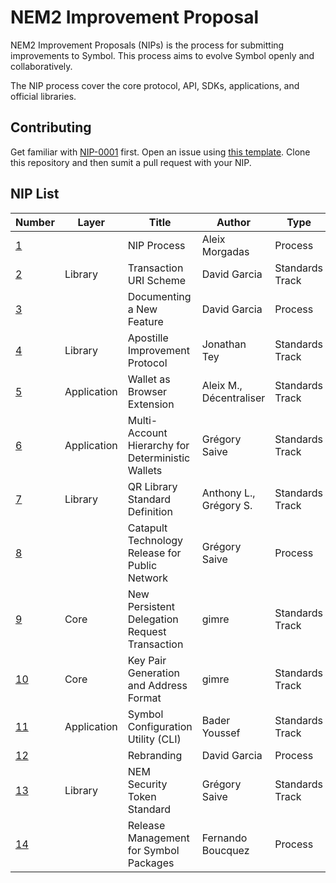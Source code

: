 # NEM2 Improvement Proposal

NEM2 Improvement Proposals (NIPs) is the process for submitting improvements to Symbol. This process aims to evolve Symbol openly and collaboratively.

The NIP process cover the core protocol, API, SDKs, applications, and official libraries.

## Contributing

Get familiar with [NIP-0001](NIPs/nip-0001.md) first. Open an issue using [this template](ISSUE_TEMPLATE.md). Clone this repository and then sumit a pull request with your NIP.

## NIP List

| Number         | Layer        | Title                                            | Author                 | Type           | Status  |
| -------------- | --------     | -------------------------------------------------| -----------------------| ---------------| --------|
| [1][nip-0001]  |              | NIP Process                                      | Aleix Morgadas         | Process        | Active  |
| [2][nip-0002]  | Library      | Transaction URI Scheme                           | David Garcia           | Standards Track| Active   |
| [3][nip-0003]  |              | Documenting a New Feature                        | David Garcia           | Process        | Draft   |
| [4][nip-0004]  | Library      | Apostille Improvement Protocol                   | Jonathan Tey           | Standards Track| Draft   |
| [5][nip-0005]  | Application  | Wallet as Browser Extension                      | Aleix M., Décentraliser| Standards Track| Proposed|
| [6][nip-0006]  | Application  | Multi-Account Hierarchy for Deterministic Wallets| Grégory Saive          | Standards Track| Draft   |
| [7][nip-0007]  | Library      | QR Library Standard Definition                   | Anthony L., Grégory S. | Standards Track| Draft   |
| [8][nip-0008]  |              | Catapult Technology Release for Public Network   | Grégory Saive          | Process        | Draft   |
| [9][nip-0009]  | Core         | New Persistent Delegation Request Transaction    | gimre                  | Standards Track| Active  |
| [10][nip-0010] | Core         | Key Pair Generation and Address Format           | gimre                  | Standards Track| Active  |
| [11][nip-0011] | Application  | Symbol Configuration Utility (CLI)               | Bader Youssef          | Standards Track| Draft   |
| [12][nip-0012] |              | Rebranding                                       | David Garcia           | Process        | Draft   |
| [13][nip-0013] | Library      | NEM Security Token Standard                      | Grégory Saive          | Standards Track| Draft   |
| [14][nip-0014] |              | Release Management for Symbol Packages           | Fernando Boucquez      | Process        | Draft   |

[nip-0001]: NIPs/nip-0001.md
[nip-0002]: NIPs/nip-0002.md
[nip-0003]: NIPs/nip-0003.md
[nip-0004]: NIPs/nip-0004.md
[nip-0005]: NIPs/nip-0005.md
[nip-0006]: NIPs/nip-0006.md
[nip-0007]: NIPs/nip-0007.md
[nip-0008]: NIPs/nip-0008.md
[nip-0009]: NIPs/nip-0009.md
[nip-0010]: NIPs/nip-0010.md
[nip-0011]: NIPs/nip-0011.md
[nip-0012]: NIPs/nip-0012.md
[nip-0013]: NIPs/nip-0013.md
[nip-0014]: NIPs/nip-0014.md
